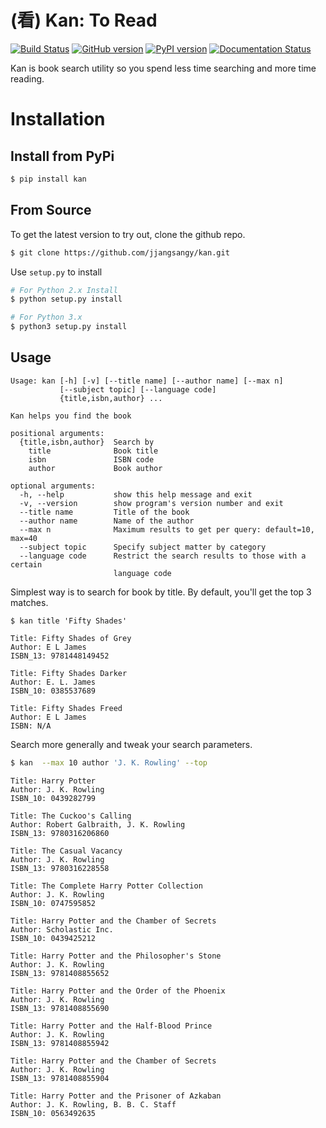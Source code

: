 (看) Kan: To Read
==================
[![Build Status](https://travis-ci.org/jjangsangy/kan.svg?branch=master)](https://travis-ci.org/jjangsangy/kan) [![GitHub version](https://badge.fury.io/gh/jjangsangy%2Fkan.svg)](http://badge.fury.io/gh/jjangsangy%2Fkan) [![PyPI version](https://badge.fury.io/py/kan.svg)](http://badge.fury.io/py/kan) [![Documentation Status](https://readthedocs.org/projects/kan/badge/?version=latest)](https://readthedocs.org/projects/kan/?badge=latest)


Kan is book search utility so you spend less time searching and more time reading.

# Installation

## Install from PyPi

```sh
$ pip install kan
```

## From Source

To get the latest version to try out, clone the github repo.
```sh
$ git clone https://github.com/jjangsangy/kan.git
```

Use `setup.py` to install
```sh
# For Python 2.x Install
$ python setup.py install

# For Python 3.x
$ python3 setup.py install
```

## Usage

```
Usage: kan [-h] [-v] [--title name] [--author name] [--max n]
           [--subject topic] [--language code]
           {title,isbn,author} ...

Kan helps you find the book

positional arguments:
  {title,isbn,author}  Search by
    title              Book title
    isbn               ISBN code
    author             Book author

optional arguments:
  -h, --help           show this help message and exit
  -v, --version        show program's version number and exit
  --title name         Title of the book
  --author name        Name of the author
  --max n              Maximum results to get per query: default=10, max=40
  --subject topic      Specify subject matter by category
  --language code      Restrict the search results to those with a certain
                       language code
```

Simplest way is to search for book by title. By default, you'll get the top 3 matches.

```
$ kan title 'Fifty Shades'
```

```
Title: Fifty Shades of Grey
Author: E L James
ISBN_13: 9781448149452

Title: Fifty Shades Darker
Author: E. L. James
ISBN_10: 0385537689

Title: Fifty Shades Freed
Author: E L James
ISBN: N/A
```

Search more generally and tweak your search parameters.

```sh
$ kan  --max 10 author 'J. K. Rowling' --top
```
```
Title: Harry Potter
Author: J. K. Rowling
ISBN_10: 0439282799

Title: The Cuckoo's Calling
Author: Robert Galbraith, J. K. Rowling
ISBN_13: 9780316206860

Title: The Casual Vacancy
Author: J. K. Rowling
ISBN_13: 9780316228558

Title: The Complete Harry Potter Collection
Author: J. K. Rowling
ISBN_10: 0747595852

Title: Harry Potter and the Chamber of Secrets
Author: Scholastic Inc.
ISBN_10: 0439425212

Title: Harry Potter and the Philosopher's Stone
Author: J. K. Rowling
ISBN_13: 9781408855652

Title: Harry Potter and the Order of the Phoenix
Author: J. K. Rowling
ISBN_13: 9781408855690

Title: Harry Potter and the Half-Blood Prince
Author: J. K. Rowling
ISBN_13: 9781408855942

Title: Harry Potter and the Chamber of Secrets
Author: J. K. Rowling
ISBN_13: 9781408855904

Title: Harry Potter and the Prisoner of Azkaban
Author: J. K. Rowling, B. B. C. Staff
ISBN_10: 0563492635
```
